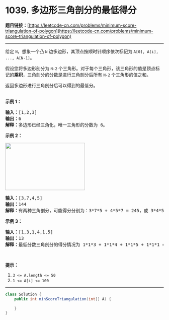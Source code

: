 # 1039. 多边形三角剖分的最低得分

**题目链接：**[https://leetcode-cn.com/problems/minimum-score-triangulation-of-polygon](https://leetcode-cn.com/problems/minimum-score-triangulation-of-polygon)

---

<div class="content__1Y2H">
 <div class="notranslate">
  <p>给定&nbsp;<code>N</code>，想象一个凸&nbsp;<code>N</code>&nbsp;边多边形，其顶点按顺时针顺序依次标记为&nbsp;<code>A[0], A[i], ..., A[N-1]</code>。</p> 
  <p>假设您将多边形剖分为 <code>N-2</code> 个三角形。对于每个三角形，该三角形的值是顶点标记的<strong>乘积</strong>，三角剖分的分数是进行三角剖分后所有 <code>N-2</code> 个三角形的值之和。</p> 
  <p>返回多边形进行三角剖分后可以得到的最低分。<br> &nbsp;</p> 
  <ol> 
  </ol> 
  <p><strong>示例 1：</strong></p> 
  <pre class="language-text"><strong>输入：</strong>[1,2,3]
<strong>输出：</strong>6
<strong>解释：</strong>多边形已经三角化，唯一三角形的分数为 6。
</pre> 
  <p><strong>示例 2：</strong></p> 
  <p><img style="height: 150px; width: 253px;" src="/aliyun-lc-upload/uploads/2019/05/03/minimum-score-triangulation-of-polygon-1.png" alt=""></p> 
  <pre class="language-text"><strong>输入：</strong>[3,7,4,5]
<strong>输出：</strong>144
<strong>解释：</strong>有两种三角剖分，可能得分分别为：3*7*5 + 4*5*7 = 245，或 3*4*5 + 3*4*7 = 144。最低分数为 144。
</pre> 
  <p><strong>示例 3：</strong></p> 
  <pre class="language-text"><strong>输入：</strong>[1,3,1,4,1,5]
<strong>输出：</strong>13
<strong>解释：</strong>最低分数三角剖分的得分情况为 1*1*3 + 1*1*4 + 1*1*5 + 1*1*1 = 13。
</pre> 
  <p>&nbsp;</p> 
  <p><strong>提示：</strong></p> 
  <ol> 
   <li><code>3 &lt;= A.length &lt;= 50</code></li> 
   <li><code>1 &lt;= A[i] &lt;= 100</code></li> 
  </ol> 
 </div>
</div>

---

```java
class Solution {
    public int minScoreTriangulation(int[] A) {
        
    }
}
```